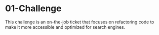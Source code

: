 # 01-Challenge
This challenge is an on-the-job ticket that focuses on refactoring code to make it more accessible and optimized for search engines.
